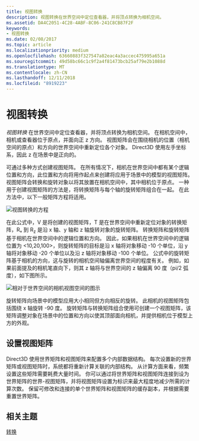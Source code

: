 ```yaml
---
title: 视图转换
description: 视图转换在世界空间中定位查看器，并将顶点转换为相机空间。
ms.assetid: DA4C2051-4C28-4ABF-8C06-241C8CB87F2F
keywords:
- 视图转换
ms.date: 02/08/2017
ms.topic: article
ms.localizationpriority: medium
ms.openlocfilehash: 63660883f327547a82eac4a3accec475995a651a
ms.sourcegitcommit: 49d58bc66c1c9f2a4f81473bcb25af79e2b1088d
ms.translationtype: MT
ms.contentlocale: zh-CN
ms.lasthandoff: 12/11/2018
ms.locfileid: "8919223"
---
```

# <a name="view-transform"></a>视图转换


*视图转换* 在世界空间中定位查看器，并将顶点转换为相机空间。 在相机空间中，相机或查看器位于原点，并面向正 z 方向。 视图矩阵会在围绕相机的位置（相机空间的原点）和方向的世界空间中重新定位各个对象。 Direct3D 使用左手坐标系，因此 z 在场景中是正向的。

可通过多种方式创建视图矩阵。 在所有情况下，相机在世界空间中都有某个逻辑位置和方向，此位置和方向将用作起点来创建将应用于场景中的模型的视图矩阵。 视图矩阵会转换和旋转对象以将其放置在相机空间中，其中相机位于原点。 一种用于创建视图矩阵的方法是，将转换矩阵与每个轴的旋转矩阵组合在一起。 在此方法中，以下一般矩阵方程将适用。

![视图转换的方程](images/viewtran.png)

在此公式中，V 是将创建的视图矩阵，T 是在世界空间中重新定位对象的转换矩阵，Rₓ 到 R<sub>z</sub> 是沿 x 轴、y 轴和 z 轴旋转对象的旋转矩阵。 转换矩阵和旋转矩阵基于相机在世界空间中的逻辑位置和方向。 因此，如果相机在世界空间中的逻辑位置为 &lt;10,20,100&gt;，则旋转矩阵的目标是沿 x 轴将对象移动 -10 个单位，沿 y 轴将对象移动 -20 个单位以及沿 z 轴将对象移动 -100 个单位。 公式中的旋转矩阵基于相机的方向，这与旋转的相机空间轴偏离世界空间的程度有关。 例如，如果前面提及的相机笔直向下，则其 z 轴将与世界空间的 z 轴偏离 90 度（pi/2 弧度），如下图所示。

![相对于世界空间的相机视图空间的图示](images/camtop.png)

旋转矩阵向场景中的模型应用大小相同但方向相反的旋转。 此相机的视图矩阵包括围绕 x 轴旋转 -90 度。 旋转矩阵与转换矩阵组合使用可创建一个视图矩阵，该矩阵调整对象在场景中的位置和方向以使其顶部面向相机，并提供相机位于模型上方的外观。

## <a name="span-idsettingupaviewmatrixspanspan-idsettingupaviewmatrixspanspan-idsettingupaviewmatrixspansetting-up-a-view-matrix"></a><span id="Setting_Up_a_View_Matrix"></span><span id="setting_up_a_view_matrix"></span><span id="SETTING_UP_A_VIEW_MATRIX"></span>设置视图矩阵


Direct3D 使用世界矩阵和视图矩阵来配置多个内部数据结构。 每次设置新的世界矩阵或视图矩阵时，系统都将重新计算关联的内部结构。 从计算方面来看，频繁设置这些矩阵需要耗费大量时间。 你可以通过将世界矩阵和视图矩阵连接到设为世界矩阵的世界-视图矩阵，并将视图矩阵设置为标识来最大程度地减少所需的计算次数。 保留可修改和连接的单个世界矩阵和视图矩阵的缓存副本，并根据需要重置世界矩阵。

## <a name="span-idrelated-topicsspanrelated-topics"></a><span id="related-topics"></span>相关主题


[转换](transforms.md)

 

 




